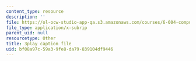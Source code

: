 ```yaml
---
content_type: resource
description: ''
file: https://ol-ocw-studio-app-qa.s3.amazonaws.com/courses/6-004-computation-structures-spring-2017/bf08a97c59a39fe8da79839104df9446_tjIFsdM-hBA.srt
file_type: application/x-subrip
parent_uid: null
resourcetype: Other
title: 3play caption file
uid: bf08a97c-59a3-9fe8-da79-839104df9446
---
```

